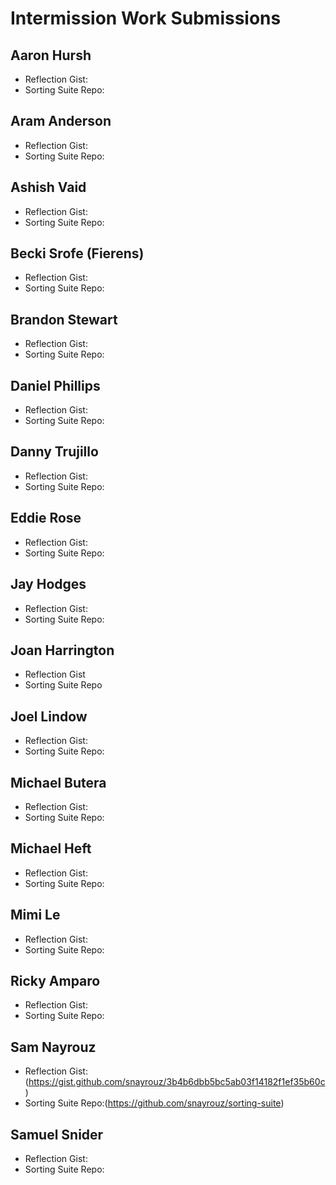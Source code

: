 # Intermission Work Submissions

## Aaron Hursh

* Reflection Gist:
* Sorting Suite Repo:

## Aram Anderson

* Reflection Gist:
* Sorting Suite Repo:

## Ashish Vaid

* Reflection Gist:
* Sorting Suite Repo:

## Becki Srofe (Fierens)

* Reflection Gist:
* Sorting Suite Repo:

## Brandon Stewart

* Reflection Gist:
* Sorting Suite Repo:

## Daniel Phillips

* Reflection Gist:
* Sorting Suite Repo:

## Danny Trujillo

* Reflection Gist:
* Sorting Suite Repo:

## Eddie Rose

* Reflection Gist:
* Sorting Suite Repo:

## Jay Hodges

* Reflection Gist:
* Sorting Suite Repo:

## Joan Harrington

* Reflection Gist
* Sorting Suite Repo

## Joel Lindow

* Reflection Gist:
* Sorting Suite Repo:

## Michael Butera

* Reflection Gist:
* Sorting Suite Repo:

## Michael Heft

* Reflection Gist:
* Sorting Suite Repo:

## Mimi Le

* Reflection Gist:
* Sorting Suite Repo:

## Ricky Amparo

* Reflection Gist:
* Sorting Suite Repo:

## Sam Nayrouz

* Reflection Gist:(https://gist.github.com/snayrouz/3b4b6dbb5bc5ab03f14182f1ef35b60c)
* Sorting Suite Repo:(https://github.com/snayrouz/sorting-suite)

## Samuel Snider

* Reflection Gist:
* Sorting Suite Repo:
